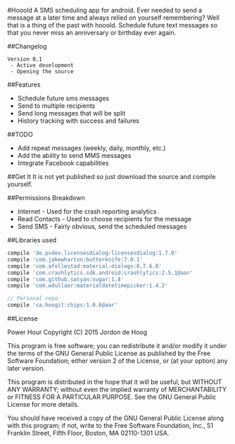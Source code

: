 #Hooold
A SMS scheduling app for android.  Ever needed to send a message at a later time and always relied on yourself remembering?
Well that is a thing of the past with hooold.  Schedule future text messages so that you never miss an anniversary or birthday ever again.

##Changelog
```
Version 0.1
 - Active development
 - Opening the source
```
##Features
- Schedule future sms messages
- Send to multiple recipients
- Send long messages that will be split
- History tracking with success and failures

##TODO
- Add repeat messages (weekly, daily, monthly, etc.)
- Add the ability to send MMS messages
- Integrate Facebook capabilities

##Get It
It is not yet published so just download the source and compile yourself.

##Permissions Breakdown
- Internet - Used for the crash reporting analytics
- Read Contacts - Used to choose recipients for the message
- Send SMS - Fairly obvious, send the scheduled messages

##Libraries used
```groovy
compile 'de.psdev.licensesdialog:licensesdialog:1.7.0'
compile 'com.jakewharton:butterknife:7.0.1'
compile 'com.afollestad:material-dialogs:0.7.6.0'
compile 'com.crashlytics.sdk.android:crashlytics:2.5.1@aar'
compile 'com.github.satyan:sugar:1.4'
compile 'com.wdullaer:materialdatetimepicker:1.4.2'

// Personal repo
compile 'ca.hoogit:chips:1.0.6@aar'
```

##License

Power Hour
Copyright (C) 2015  Jordon de Hoog

This program is free software; you can redistribute it and/or modify
it under the terms of the GNU General Public License as published by
the Free Software Foundation; either version 2 of the License, or
(at your option) any later version.

This program is distributed in the hope that it will be useful,
but WITHOUT ANY WARRANTY; without even the implied warranty of
MERCHANTABILITY or FITNESS FOR A PARTICULAR PURPOSE.  See the
GNU General Public License for more details.

You should have received a copy of the GNU General Public License along
with this program; if not, write to the Free Software Foundation, Inc.,
51 Franklin Street, Fifth Floor, Boston, MA 02110-1301 USA.
